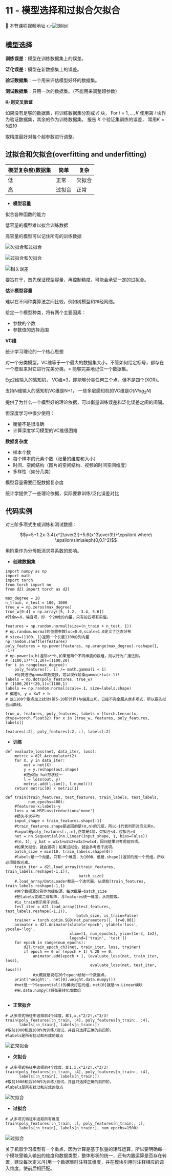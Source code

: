 # 11 - 模型选择和过拟合欠拟合

🎦 本节课程视频地址 👉[![Bilibil](https://i2.hdslb.com/bfs/archive/5ca1d49f172c9940461d6b42d51e9c7d89da3c2a.jpg@640w_400h_100Q_1c.webp)](https://www.bilibili.com/video/BV1kX4y1g7jp?spm_id_from=333.999.0.0)

## 模型选择

**训练误差**：模型在训练数据集上的误差。

**泛化误差**：模型在新数据集上的误差。

**验证数据集**：一个用来评估模型好坏的数据集。

**测试数据集**：只用一次的数据集。（不能用来调整超参数）

**K-则交叉验证**

如果没有足够的数据集，将训练数据集分割成 $K$ 块，
For $i=1,...,K$
使用第 $i$ 块作为验证数据集，其余的作为训练数据集。
报告 $K$ 个验证集训练的误差，
常用$K=5$或$10$

取精度最好对每个超参数进行调整。

## 过拟合和欠拟合(overfitting and underfitting)

|  模型复杂度\数据集 |简单   |复杂   |
|---|---|---|
| 低 | 正常  | 欠拟合  |
| 高 | 过拟合| 正常|

- **模型容量**

拟合各种函数的能力

低容量的模型难以拟合训练数据

高容量的模型可以记住所有的训练数据

![欠拟合和过拟合](Images/overfitting_2.png)

![过拟合和欠拟合](Images/1_4LnmIbcIiHM0g8q_XJrD7A.gif)


![相关误差](Images/Screenshot-2020-02-06-at-11.09.13.png)

要旨在于，首先保证模型容量，再控制精度，可能会承受一定的过拟合。

**估计模型容量**

难以在不同种类算法之间比较，例如树模型和神经网络。

给定一个模型种类，将有两个主要因素：

- 参数的个数
- 参数值的选择范围

**VC维**

统计学习理论的一个核心思想

对一个分类模型，VC维等于一个最大的数据集大小，不管如何给定标号，都存在一个模型来对它进行完美分类。= 能够完美地记住一个数据集。

Eg:2维输入的感知机， VC维=3，即能够分类任何三个点，但不是四个(XOR)。

支持N维输入的感知机VC维是N+1，
一些多层感知机的VC维是$O(Nlog_2N)$

提供了为什么一个模型好的理论依据，可以衡量训练误差和泛化误差之间的间隔。

但深度学习中很少使用：
- 衡量不是很准确
- 计算深度学习模型的VC维很困难

**数据复杂度**

- 样本个数
- 每个样本的元素个数（张量的维度和大小）
- 时间、空间结构（图片的空间结构、视频的时间空间维度）
- 多样性（如分几类）

模型容量需要匹配数据复杂度

统计学提供了一些理论依据，实际要靠训练/泛化误差对比

## 代码实例

对三阶多项式生成训练和测试数据：

$$y=5+1.2x-3.4{x^2\over2!}+5.6{x^3\over3!}+\epsilon\ where\ \epsilon\sim\aleph(0,0.1^2)$$

用阶乘作为分母抵消求导系数的影响。

- **创建数据集**

```
import numpy as np
import math
import torch
from torch import nn
from d2l import torch as d2l

max_degree = 20
n_train, n_test = 100, 1000
true_w = np.zeros(max_degree)
true_w[0:4] = np.array([5, 1.2, -3.4, 5.6])
#其余w=0，噪音项，即一个20维的向量，只有前四项有实值。

features = np.random.normal(size=(n_train + n_test, 1))
# np.random.normal的位置参数loc=0.0,scale=1.0定义了正态分布
# size=(1100, 1)返回一个长度1100的列向量
np.random.shuffle(features)
poly_features = np.power(features, np.arange(max_degree).reshape(1, -1))
# np.power(a,b)返回a**b,如果是两个不同维度的数组，则以行为广播法则。
# (1100,1)**(1,20)=(1100,20)
for i in range(max_degree):
    poly_features[:, i] /= math.gamma(i + 1)
    #对其进行gamma函数变换，可以视作阶乘gamma(z)=(z-1)!
labels = np.dot(poly_features, true_w)
# (1100,20)*(20,1)=(1100,1)
labels += np.random.normal(scale=.1, size=labels.shape)
# 偏差b, y = XwT + b
# 这1100个散点加上扰动(第5-20阶计算)与偏差之和，已经不完全服从原多项式，所以要先拟合出曲线。

true_w, features, poly_features, labels = [torch.tensor(x, dtype=torch.float32) for x in [true_w, features, poly_features, labels]]

features[:2], poly_features[:2, :], labels[:2]
```

- **训练**

```
def evaluate_loss(net, data_iter, loss):  
    metric = d2l.Accumulator(2)  
    for X, y in data_iter:
        out = net(X)
        y = y.reshape(out.shape)
        #把y和y_hat形状统一
        l = loss(out, y)
        metric.add(l.sum(), l.numel())
    return metric[0] / metric[1]
```
```
def train(train_features, test_features, train_labels, test_labels,
          num_epochs=400):
    #features-x;labels-y
    loss = nn.MSELoss(reduction='none')
    #损失不求平均
    input_shape = train_features.shape[-1]
    #train_features.shape是返回的是(m,n)的元组，所以-1代表列所对应元素n。
    #input是poly_features[:,:n],正常是4阶，欠拟合<4，过拟合>4
    net = nn.Sequential(nn.Linear(input_shape, 1, bias=False))
    #(n，1), y_hat = w1x1+w2x2+w3x3+w4x4，回归结果只考虑前四项。
    #如果欠拟合，就会漏项；如果过拟合，就会多考虑干扰项。
    batch_size = min(10, train_labels.shape[0])
    #labels是一个向量，只有一个维度，为1000，但是.shape()返回的是一个元组，所以必须提取元素。
    train_iter = d2l.load_array((train_features, train_labels.reshape(-1,1)),
                                batch_size)
    #.load_array/DataLoader都是一个迭代器，从提取(train_features, train_labels.reshape(-1,1)
    #两个数据源分别作为提取源，每次批量=batch_size
    #把labels变成二维矩阵，与features统一维度，从而提取。
    #is_train表示用于训练。
    test_iter = d2l.load_array((test_features, test_labels.reshape(-1,1)),
                               batch_size, is_train=False)
    trainer = torch.optim.SGD(net.parameters(), lr=0.001)
    animator = d2l.Animator(xlabel='epoch', ylabel='loss', yscale='log',
                            xlim=[1, num_epochs], ylim=[1e-3, 1e2],
                            legend=['train', 'test'])
    for epoch in range(num_epochs):
        d2l.train_epoch_ch3(net, train_iter, loss, trainer)
        if epoch == 0 or (epoch + 1) % 20 == 0:
            animator.add(epoch + 1, (evaluate_loss(net, train_iter, loss),
                                     evaluate_loss(net, test_iter, loss)))
            #大概就是说每20个epoch绘制一个数据点。
    print('weight:', net[0].weight.data.numpy())
    #net是一个Sequential()的模块打包元组，net[0]就是nn.Linear模块
    #用.data.numpy()将张量转化成数组
                         
```
- **正常拟合**

```
# 从多项式特征中选择前4个维度，即1,x,x^2/2!,x^3/3!
train(poly_features[:n_train, :4], poly_features[n_train:, :4],
      labels[:n_train], labels[n_train:])
#取前1000和后100作为训练/测试，并且只选择正确的前四阶。
#labels是所有扰动和形成的散点
```
![正常拟合](Images/正常拟合.png)

- **欠拟合**
```
# 从多项式特征中选择前4个维度，即1,x,x^2/2!,x^3/3!
train(poly_features[:n_train, :4], poly_features[n_train:, :4],
      labels[:n_train], labels[n_train:])
#取前1000和后100作为训练/测试，并且只选择正确的前四阶。
#labels是所有扰动和形成的散点
```
![欠拟合](Images/欠拟合.png)
- **过拟合**

```
# 从多项式特征中选取所有维度
train(poly_features[:n_train, :], poly_features[n_train:, :],
      labels[:n_train], labels[n_train:], num_epochs=1500)
```
![过拟合](Images/过拟合.png)

关于机器学习模型有一个重点，因为计算是基于张量的矩阵运算，所以要明确每一个模块里输入输出的维度和数据类型，整体形状的统一，还有内置运算是否存在转置，建议每次定义/引用一个数据集时注释其维度，并在模块引用时注释相应的调入维度，使前后相匹配。